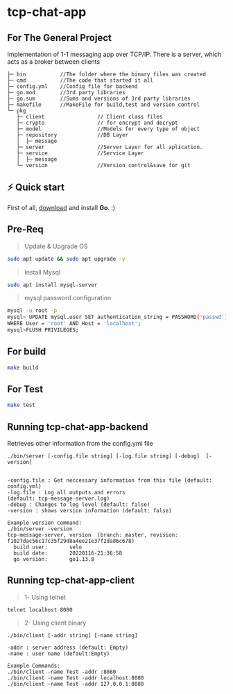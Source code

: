 # tcp-chat-app

## For The General Project
Implementation of 1-1 messaging app over TCP/IP. There is a server, which acts as a broker between clients

```
├─ bin           //The folder where the binary files was created
├─ cmd           //The code that started it all
├─ config.yml    //Config file for backend
├─ go.mod        //3rd party libraries
├─ go.sum        //Sums and versions of 3rd party libraries
├─ makefile      //MakeFile for build,test and version control 
└─ pkg
   ├─ client                 // Client class files  
   ├─ crypto                 // for encrypt and decrypt      
   ├─ model                  //Models for every type of object
   ├─ repository             //DB Layer
   │  ├─ message
   ├─ server                 //Server Layer for all aplication.
   ├─ service                //Service Layer
   │  ├─ message
   └─ version                //Version control&save for git

```

## ⚡️ Quick start

First of all, [download](https://golang.org/dl/) and install **Go**. :)

## Pre-Req
> Update & Upgrade OS
```bash
sudo apt update && sudo apt upgrade -y
```
> Install Mysql
```bash
sudo apt install mysql-server
```
> mysql password configuration
```bash
mysql -u root -p
mysql> UPDATE mysql.user SET authentication_string = PASSWORD('passwd')
WHERE User = 'root' AND Host = 'localhost';
mysql>FLUSH PRIVILEGES;
```
## For build

```bash
make build
```
## For Test

```bash
make test
```

## Running tcp-chat-app-backend
Retrieves other information from the config.yml file
```shell
./bin/server [-config.file string] [-log.file string] [-debug]  [-version]


-config.file : Get neccessary information from this file (default: config.yml)
-log.file : Log all outputs and errors 
(default: tcp-message-server.log)
-debug : Changes to log level (default: false)
-version : shows version information (default: false)

Example version command:
./bin/server -version
tcp-message-server, version  (branch: master, revision: f1027dac56c17c35f29d8a4ee21e37f2da86c678)
  build user:       selo
  build date:       20220116-21:36:58
  go version:       go1.13.8
```


## Running tcp-chat-app-client
> 1- Using telnet
```shell
telnet localhost 8080
```

> 2- Using client binary
```shell
./bin/client [-addr string] [-name string]

-addr : server address (default: Empty)
-name : user name (default:Empty)

Example Commands:
./bin/client -name Test -addr :8080
./bin/client -name Test -addr localhost:8080
./bin/client -name Test -addr 127.0.0.1:8080
```



